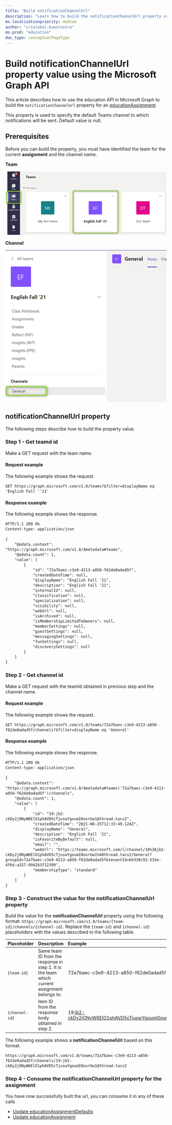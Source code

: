 ```yaml
---
title: "Build notificationChannelUrl"
description: "Learn how to build the notificationChannelUrl property value for assignments"
ms.localizationpriority: medium
author: "cristobal-buenrostro"
ms.prod: "education"
doc_type: conceptualPageType
---
```


# Build notificationChannelUrl property value using the Microsoft Graph API

This article describes how to use the education API in Microsoft Graph to build the `notificationChannelUrl` property for an [educationAssignment](/graph/api/resources/educationassignment).

This property is used to specify the default Teams channel to which notifications will be sent. Default value is null.

## Prerequisites

Before you can build the property, you must have identified the team for the current **assignment** and the channel name.

**Team**

![Identifying team](./images/notificationchannel-team.png)

**Channel**

![Identifying channel](./images/notificationchannel-channel.png)

## notificationChannelUrl property

The following steps describe how to build the property value.

### Step 1 - Get teamd id
Make a GET request with the team name.

#### Request example
The following example shows the request.

```http
GET https://graph.microsoft.com/v1.0/teams?$filter=displayName eq 'English Fall ''21'
```

#### Response example
The following example shows the response.

```http
HTTP/1.1 200 Ok
Content-type: application/json

{
    "@odata.context": "https://graph.microsoft.com/v1.0/$metadata#teams",
    "@odata.count": 1,
    "value": [
        {
            "id": "72a7baec-c3e9-4213-a850-f62de0adad5f",
            "createdDateTime": null,
            "displayName": "English Fall '21",
            "description": "English Fall '21",
            "internalId": null,
            "classification": null,
            "specialization": null,
            "visibility": null,
            "webUrl": null,
            "isArchived": null,
            "isMembershipLimitedToOwners": null,
            "memberSettings": null,
            "guestSettings": null,
            "messagingSettings": null,
            "funSettings": null,
            "discoverySettings": null
        }
    ]
}
```

### Step 2 - Get channel id
Make a GET request with the teamId obtained in previous step and the channel name.

#### Request example
The following example shows the request.

```http
GET https://graph.microsoft.com/v1.0/teams/72a7baec-c3e9-4213-a850-f62de0adad5f/channels?$filter=displayName eq 'General'
```

#### Response example
The following example shows the response.

```http
HTTP/1.1 200 Ok
Content-type: application/json

{
    "@odata.context": "https://graph.microsoft.com/v1.0/$metadata#teams('72a7baec-c3e9-4213-a850-f62de0adad5f')/channels",
    "@odata.count": 1,
    "value": [
        {
            "id": "19:jb2-ckDy2jONyW6ElO1phAVD5cTjuswYgoumI0oxrUw1@thread.tacv2",
            "createdDateTime": "2021-08-25T12:33:49.124Z",
            "displayName": "General",
            "description": "English Fall '21",
            "isFavoriteByDefault": null,
            "email": "",
            "webUrl": "https://teams.microsoft.com/l/channel/19%3Ajb2-ckDy2jONyW6ElO1phAVD5cTjuswYgoumI0oxrUw1%40thread.tacv2/General?groupId=72a7baec-c3e9-4213-a850-f62de0adad5f&tenantId=b6338c92-533e-4f6d-a327-994263712399",
            "membershipType": "standard"
        }
    ]
}
```

### Step 3 - Construct the value for the notificationChannelUrl property
Build the value for the **notificationChannelUrl** property using the following format: `https://graph.microsoft.com/v1.0/teams/{team-id}/channels/{channel-id}`. Replace the `{team-id}` and `{channel-id}` placeholders with the values described in the following table.

| Placeholder | Description | Example |
|:--|:--|:--|
| `{team-id}` | Same team ID from the response in step 1. It is the team which current assignment belongs to. | 72a7baec-c3e9-4213-a850-f62de0adad5f |
| `{channel-id}` | Item ID from the response body obtained in step 2. | 19:jb2-ckDy2jONyW6ElO1phAVD5cTjuswYgoumI0oxrUw1@thread.tacv2 |

The following example shows a **notificationChannelUrl** based on this format.

```http
https://graph.microsoft.com/v1.0/teams/72a7baec-c3e9-4213-a850-f62de0adad5f/channels/19:jb2-ckDy2jONyW6ElO1phAVD5cTjuswYgoumI0oxrUw1@thread.tacv2
```

### Step 4 - Consume the notificationChannelUrl property for the assignment

You have now successfully built the url, you can consume it in any of these calls
* [Update educationAssignmentDefaults](/graph/api/educationassignmentdefaults-update)
* [Update educationAssignment](/graph/api/educationassignment-update)
